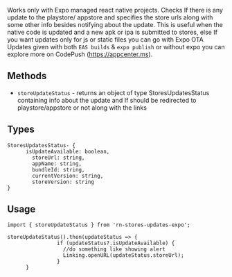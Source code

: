 Works only with Expo managed react native projects. Checks If there is any update to the playstore/ appstore and specifies the store urls along with some other info besides notifying about the update. This is useful when the native code is updated and a new apk or ipa is submitted to stores, else If you want updates only for js or static files you can go with Expo OTA Updates given with both `EAS builds` & `expo publish` or without expo you can explore more on CodePush (https://appcenter.ms).

## Methods
- `storeUpdateStatus` - returns an object of type StoresUpdatesStatus containing info about the update and If should be redirected to playstore/appstore or not along with the links

## Types
```
StoresUpdatesStatus- {
      isUpdateAvailable: boolean,
        storeUrl: string,
        appName: string,
        bundleId: string,
        currentVersion: string,
        storeVersion: string
}
```

## Usage
```
import { storeUpdateStatus } from 'rn-stores-updates-expo';

storeUpdateStatus().then(updateStatus => {
                if (updateStatus?.isUpdateAvailable) {
                  //do something like showing alert
                  Linking.openURL(updateStatus.storeUrl);
                }
      }
```